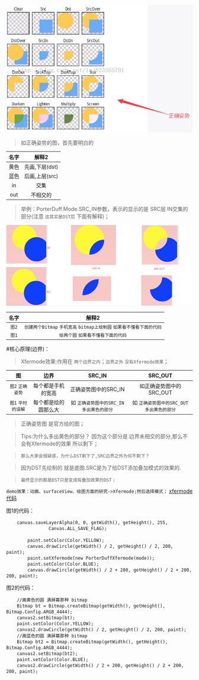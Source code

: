 
![](./demo/xfermode.png)

>如正确姿势的图，首先要明白的

| 名字 | 解释2  | 
| :------------: |:---------------:| 
| 黄色 | 先画,下层(dst) |
| 蓝色 | 后画,上层(src) | 
| in | 交集 | 
| out | 不相交的 | 
>举例：PorterDuff.Mode.SRC_IN参数，表示的显示的是 SRC层 IN交集的部分(注意 `这其实是DST层` 下面有解释)；
 
![](./demo/xfermode2.png)

| 名字 | 解释2  | 
| :------------: |:---------------:| 
| `图2` |  `创建两个Bitmap` `手机宽高` `bitmap上绘制圆` `如果看不懂看下面的代码`| 
| `图1` | `绘两个圆` `如果看不懂看下面的代码` | 

#核心原理(边界)：
>Xfermode效果:作用在 `两个边界之内`；`边界之外` `没有Xfermode效果`；

| 图 |边界 | SRC_IN  | SRC_OUT  |  
| :--: | :-------: |:---------------:|:---------------:| 
| `图2` `正确姿势` | 每个都是手机的宽高  |  正确姿势图中的SRC_IN   | 如正确姿势图中的 SRC_OUT   |
| `图1` `平时的误解` | 每个都是绘的圆那么大 | 如 `正确姿势图中的SRC_IN` `多出黄色的部分` | 如 `正确姿势图中的SRC_OUT` `多出黄色的部分` |
>正确姿势图 是官方给的图；

>Tips:为什么多出黄色的部分？ 因为这个部分是 边界未相交的部分,那么不会有Xfermode的效果 所以剩下； 

>`那么大家会很疑惑，为什么DST剩下了,SRC边界之外为何不剩下？` 

>因为DST先绘制的 就是底图.SRC是为了给DST添加叠加模式的效果的.

>`最终显示的都是DST只是变成有叠加效果的DST；`


`demo效果：动画、surfaceView、绘图方面的研究->Xfermode;然后选择模式；`
[xfermode代码](https://github.com/luhaoaimama1/zone-sdk/blob/master/Android_Zone_Test/src/com/example/mylib_test/activity/animal/viewa/XfermodeView.java)

图1的代码：
```
    canvas.saveLayerAlpha(0, 0, getWidth(), getHeight(), 255,
                Canvas.ALL_SAVE_FLAG);

        paint.setColor(Color.YELLOW);
        canvas.drawCircle(getWidth() / 2, getHeight() / 2, 200, paint);
        paint.setXfermode(new PorterDuffXfermode(mode));
        paint.setColor(Color.BLUE);
        canvas.drawCircle(getWidth() / 2 + 200, getHeight() / 2 + 200, 200, paint);
```

图2的代码：
```
    //画黄色的圆 满屏幕那种 bitmap
    Bitmap bt = Bitmap.createBitmap(getWidth(), getHeight(), Bitmap.Config.ARGB_4444);
    canvas2.setBitmap(bt);
    paint.setColor(Color.YELLOW);
    canvas2.drawCircle(getWidth() / 2, getHeight() / 2, 200, paint);
    //画蓝色的圆 满屏幕那种 bitmap
    Bitmap bt2 = Bitmap.createBitmap(getWidth(), getHeight(), Bitmap.Config.ARGB_4444);
    canvas2.setBitmap(bt2);
    paint.setColor(Color.BLUE);
    canvas2.drawCircle(getWidth() / 2 + 200, getHeight() / 2 + 200, 200, paint);
```

